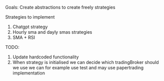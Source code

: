 
Goals:
Create abstractions to create freely strategies

Strategies to implement 

1. Chatgpt strategy
2. Hourly sma and dayly smas strategies
3. SMA + RSI


TODO:
1. Update hardcoded functionality
2. When strategy is initialised we can decide which tradingBroker should we use we can for example use test and may use papertrading implementation